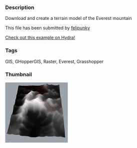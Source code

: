 ### Description 
Download and create a terrain model of the Everest mountain

This file has been submitted by [felipunky](https://github.com/felipunky)

[Check out this example on Hydra!](http://hydrashare.github.io/hydra/viewer?owner=felipunky&fork=hydra&id=EverestTopography)
### Tags 
GIS, GHopperGIS, Raster, Everest, Grasshopper
### Thumbnail 
![Screenshot](https://raw.githubusercontent.com/felipunky/hydra/master/EverestTopography/thumbnail.png)
